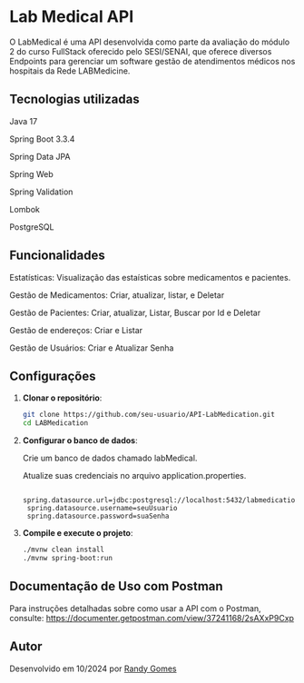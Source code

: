 ﻿# Lab Medical API


O LabMedical é uma API desenvolvida como parte da avaliação do módulo 2 do curso FullStack oferecido pelo SESI/SENAI, 
que oferece diversos Endpoints para gerenciar um software gestão de atendimentos médicos nos hospitais da Rede LABMedicine.

## Tecnologias utilizadas

Java 17

Spring Boot 3.3.4

Spring Data JPA

Spring Web

Spring Validation

Lombok

PostgreSQL

## Funcionalidades

Estatísticas: Visualização das estaísticas sobre medicamentos e pacientes.

Gestão de Medicamentos: Criar, atualizar, listar, e Deletar

Gestão de Pacientes: Criar, atualizar, Listar, Buscar por Id e Deletar

Gestão de endereços: Criar e Listar

Gestão de Usuários: Criar e Atualizar Senha

## Configurações

1. **Clonar o repositório**:
   ```bash
   git clone https://github.com/seu-usuario/API-LabMedication.git
   cd LABMedication
    ```
2. **Configurar o banco de dados**:

   Crie um banco de dados chamado labMedical.

   Atualize suas credenciais no arquivo application.properties.
   ```properties
    spring.datasource.url=jdbc:postgresql://localhost:5432/labmedicationbd
    spring.datasource.username=seuUsuario
    spring.datasource.password=suaSenha
   ```
3. **Compile e execute o projeto**:
    ```bash
    ./mvnw clean install
    ./mvnw spring-boot:run
    ```

## Documentação de Uso com Postman

Para instruções detalhadas sobre como usar a API com o Postman, consulte:
https://documenter.getpostman.com/view/37241168/2sAXxP9Cxp

## Autor

Desenvolvido em 10/2024 por [Randy Gomes](https://github.com/LetsGoRandy) 
